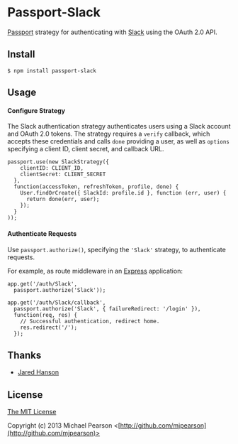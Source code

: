 # Passport-Slack

[Passport](https://github.com/jaredhanson/passport) strategy for authenticating
with [Slack](https://slack.com) using the OAuth 2.0 API.

## Install

    $ npm install passport-slack

## Usage

#### Configure Strategy

The Slack authentication strategy authenticates users using a Slack
account and OAuth 2.0 tokens.  The strategy requires a `verify` callback, which
accepts these credentials and calls `done` providing a user, as well as
`options` specifying a client ID, client secret, and callback URL.

    passport.use(new SlackStrategy({
        clientID: CLIENT_ID,
        clientSecret: CLIENT_SECRET
      },
      function(accessToken, refreshToken, profile, done) {
        User.findOrCreate({ SlackId: profile.id }, function (err, user) {
          return done(err, user);
        });
      }
    ));

#### Authenticate Requests

Use `passport.authorize()`, specifying the `'Slack'` strategy, to
authenticate requests.

For example, as route middleware in an [Express](http://expressjs.com/)
application:

    app.get('/auth/Slack',
      passport.authorize('Slack'));

    app.get('/auth/Slack/callback', 
      passport.authorize('Slack', { failureRedirect: '/login' }),
      function(req, res) {
        // Successful authentication, redirect home.
        res.redirect('/');
      });

## Thanks

  - [Jared Hanson](http://github.com/jaredhanson)

## License

[The MIT License](http://opensource.org/licenses/MIT)

Copyright (c) 2013 Michael Pearson <[http://github.com/mjpearson](http://github.com/mjpearson)>
